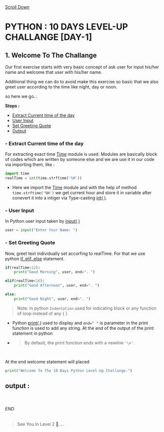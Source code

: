 [Scroll Down](#end)

# PYTHON : 10 DAYS LEVEL-UP CHALLANGE [DAY-1]

## 1. Welcome To The Challange
Our first exercise starts with very basic concept of ask user for input his/her name and welcome that user with his/her name.

Additional thing we can do to avoid make this exercise so basic that we also greet user according to the time like night, day or noon.

so here we go...


**Steps :**

  - [Extract Current time of the day](#extract-current-time-of-the-day)
  - [User Input](#user-input)
  - [Set Greeting Quote](#set-greeting-quote)
  - [Output](#output)
         

### - Extract Current time of the day
For extracting exact time [Time](https://docs.python.org/3/library/time.html) module is used. Modules are basically block of codes which are written by someone else and we are use it in our code via importing them, like :

```python
import time
realTime = int(time.strftime('%H'))
```

* Here we import the [Time](https://docs.python.org/3/library/time.html) module and with the help of method `time.strftime('%H')` we get current hour and store it in variable after conevert it into a intiger via Type-casting [int( )](https://docs.python.org/3/library/functions.html#int). 

### - User Input
In Python user input taken by [input( )](https://docs.python.org/3/library/functions.html#input)

```python
user = input("Enter Your Name: ")
```

### - Set Greeting Quote
Now, greet text individually set accorfing to realTime. For that we use python [if..elif..else](https://docs.python.org/3/tutorial/controlflow.html#if-statements) statement.

```python
if(realTime<12):
    print("Good Morning", user, end=". ")

elif(realTime<16):
    print("Good Afternoon", user, end=". ")

else:
    print("Good Night", user, end=". ")
```


> Note: In python `Indentation` used for indicating block or any function of loop instead of any { }

* Python [print( )](https://docs.python.org/3/library/functions.html#print) used to display and `end=" "` is parameter in the print function is used to add any string. At the end of the output of the print statement in python
  
* > By default, the print function ends with a newline `'\n'`.

<br>

At the end welcome statement will placed
```python
print("Welcome To The 10 Days Python Level-Up Challange.")
```

##  output :  
 

<br>

###### END


> See You In Level 2 👀....

